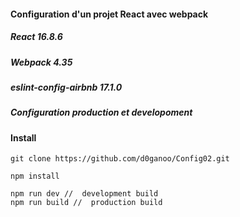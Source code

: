 #### Configuration d'un projet React avec webpack

##### React 16.8.6
##### Webpack 4.35
##### eslint-config-airbnb 17.1.0

##### Configuration production et developoment

#### Install

```
git clone https://github.com/d0ganoo/Config02.git

npm install

npm run dev //  development build
npm run build //  production build

```